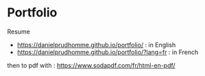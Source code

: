# Portfolio

Resume
* https://danielprudhomme.github.io/portfolio/ : in English
* https://danielprudhomme.github.io/portfolio/?lang=fr : in French

then to pdf with :
https://www.sodapdf.com/fr/html-en-pdf/